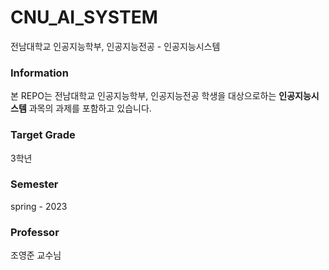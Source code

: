# CNU_AI_SYSTEM
전남대학교 인공지능학부, 인공지능전공 - 인공지능시스템

### Information
본 REPO는 전남대학교 인공지능학부, 인공지능전공 학생을 대상으로하는 **인공지능시스템** 과목의 과제를 포함하고 있습니다.

### Target Grade
3학년

### Semester
spring - 2023

### Professor
조영준 교수님
